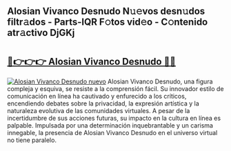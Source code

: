 ## Alosian Vivanco Desnudo N𝚞𝚎vos desn𝚞dos filtr𝚊dos - Parts-IQR F𝚘tos vid𝚎o - C𝚘ntenido atr𝚊ctivo DjGKj

# <h2><a href="http://mb1mpb.tromn.icu/?c=Alosian+Vivanco+Desnudo">🔗👉👉👉 Alosian Vivanco Desnudo 🔗🔗</a></h2>

[![Alosian Vivanco Desnudo nuevo](https://i.imgur.com/pEAQMta.gif)](http://mb1mpb.tromn.icu/?c=Alosian+Vivanco+Desnudo)
Alosian Vivanco Desnudo, una figura compleja y esquiva, se resiste a la comprensión fácil. Su innovador estilo de comunicación en línea ha cautivado y enfurecido a los críticos, encendiendo debates sobre la privacidad, la expresión artística y la naturaleza evolutiva de las comunidades virtuales. A pesar de la incertidumbre de sus acciones futuras, su impacto en la cultura en línea es palpable. Impulsada por una determinación inquebrantable y un carisma innegable, la presencia de Alosian Vivanco Desnudo en el universo virtual no tiene paralelo.
